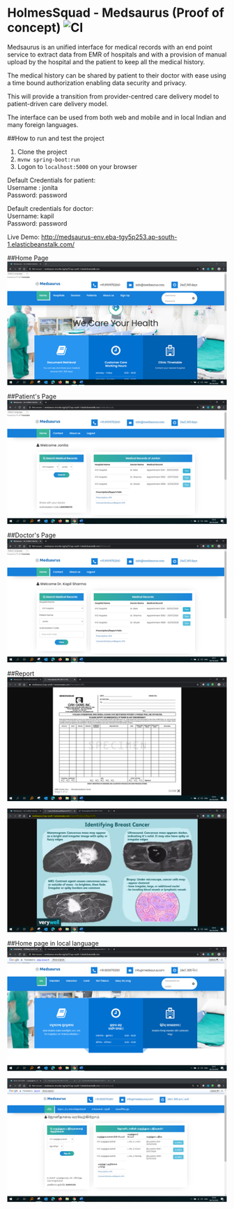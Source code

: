 # HolmesSquad - Medsaurus (Proof of concept) ![CI](https://github.com/kinkuraj/HolmesSquad/workflows/CI/badge.svg)
Medsaurus is an unified interface for medical records with an end point service to extract data from EMR of hospitals and with a provision of manual upload by the hospital and the patient to keep all the medical history.

The medical history can be shared by patient to their doctor with ease using a time bound authorization enabling data security and privacy.

This will provide a transition from provider-centred care delivery model to patient-driven care delivery model.

The interface can be used from both web and mobile and in local Indian and many foreign languages.

##How to run and test the project
1. Clone the project
2. ```mvnw spring-boot:run```
3. Logon to ```localhost:5000``` on your browser

Default Credentials for patient: </br>
Username : jonita</br>
Password: password</br>

Default credentials for doctor:</br>
Username: kapil</br>
Password: password

Live Demo: http://medsaurus-env.eba-tgy5p253.ap-south-1.elasticbeanstalk.com/

##Home Page
![alt Home Page](docs/homepage.png)

##Patient's Page
![alt Patient's Page](docs/patientpage.png)

##Doctor's Page
![alt Doctor's Page](docs/doctorpage.png)

##Report
![alt Report](docs/report1.png)

![alt Report](docs/report2.png)

##Home page in local language
![alt Report](docs/locallghmpage.png)

![alt Report](docs/locallghmpage2.png)
